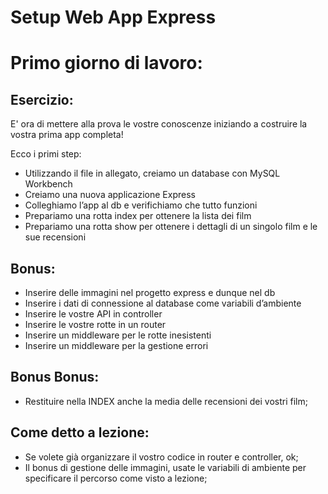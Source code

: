 # Setup Web App Express

# Primo giorno di lavoro:

## Esercizio: 

E' ora di mettere alla prova le vostre conoscenze iniziando a costruire la vostra prima app completa!

Ecco i primi step:

- Utilizzando il file in allegato, creiamo un database con MySQL Workbench
- Creiamo una nuova applicazione Express
- Colleghiamo l’app al db e verifichiamo che tutto funzioni
- Prepariamo una rotta index per ottenere la lista dei film
- Prepariamo una rotta show per ottenere i dettagli di un singolo film e le sue recensioni

## Bonus:

- Inserire delle immagini nel progetto express e dunque nel db
- Inserire i dati di connessione al database come variabili d’ambiente
- Inserire le vostre API in controller
- Inserire le vostre rotte in un router
- Inserire un middleware per le rotte inesistenti
- Inserire un middleware per la gestione errori

## Bonus Bonus:

- Restituire nella INDEX anche la media delle recensioni dei vostri film;

## Come detto a lezione:

- Se volete già organizzare il vostro codice in router e controller, ok;
- Il bonus di gestione delle immagini, usate le variabili di ambiente per specificare il percorso come visto a lezione;